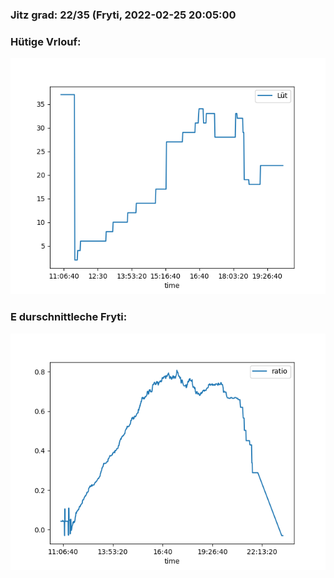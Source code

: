 ### Jitz grad: 22/35 (Fryti, 2022-02-25 20:05:00

### Hütige Vrlouf:
![Graph](Today.png)

### E durschnittleche Fryti:
![Graph](Fryti.png)